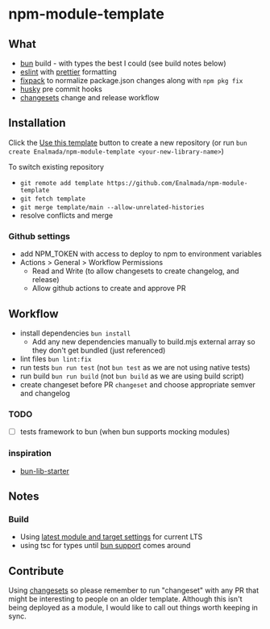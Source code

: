 # npm-module-template

## What
* [bun](https://bun.sh/docs/bundler) build - with types the best I could (see build notes below)
* [eslint](https://eslint.org/) with [prettier](https://prettier.io/) formatting
* [fixpack](https://www.npmjs.com/package/fixpack) to normalize package.json changes along with `npm pkg fix`
* [husky](https://typicode.github.io/husky/) pre commit hooks
* [changesets](https://github.com/changesets/changesets) change and release workflow

## Installation
Click the [Use this template](https://github.com/Enalmada/npm-module-template/generate) button to create a new repository 
(or run `bun create Enalmada/npm-module-template <your-new-library-name>`)

To switch existing repository 
* `git remote add template https://github.com/Enalmada/npm-module-template`
* `git fetch template`
* `git merge template/main --allow-unrelated-histories`
* resolve conflicts and merge

### Github settings
* add NPM_TOKEN with access to deploy to npm to environment variables
* Actions > General > Workflow Permissions
  * Read and Write (to allow changesets to create changelog, and release)
  * Allow github actions to create and approve PR

## Workflow
* install dependencies `bun install`
  * Add any new dependencies manually to build.mjs external array so they don't get bundled (just referenced)
* lint files `bun lint:fix`
* run tests `bun run test` (not `bun test` as we are not using native tests)
* run build `bun run build` (not `bun build` as we are using build script)
* create changeset before PR `changeset` and choose appropriate semver and changelog

### TODO
- [ ] tests framework to bun (when bun supports mocking modules)

### inspiration
* [bun-lib-starter](https://github.com/wobsoriano/bun-lib-starter)

## Notes
### Build
* Using [latest module and target settings](https://stackoverflow.com/questions/72380007/what-typescript-configuration-produces-output-closest-to-node-js-18-capabilities/72380008#72380008) for current LTS
* using tsc for types until [bun support](https://github.com/oven-sh/bun/issues/5141#issuecomment-1727578701) comes around

## Contribute
Using [changesets](https://github.com/changesets/changesets) so please remember to run "changeset" with any PR that might be interesting to people on an older template.
Although this isn't being deployed as a module, I would like to call out things worth keeping in sync.